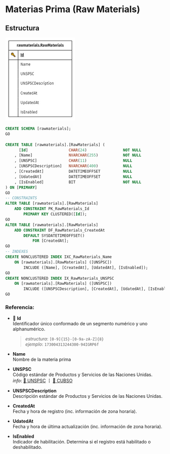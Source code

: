# Materias Prima (Raw Materials)

## Estructura

![rawmaterials.RawMaterials](img/rawmaterials.RawMaterials.jpeg)

```sql
CREATE SCHEMA [rawmaterials];
GO

CREATE TABLE [rawmaterials].[RawMaterials] (
	  [Id]					CHAR(24)				NOT NULL
	, [Name]				NVARCHAR(255)			NOT NULL
	, [UNSPSC]				CHAR(11)				NULL
	, [UNSPSCDescription]	NVARCHAR(400)			NULL
	, [CreatedAt]			DATETIMEOFFSET			NULL
	, [UdatedAt]			DATETIMEOFFSET			NULL
	, [IsEnabled]			BIT						NOT NULL
) ON [PRIMARY]
GO
-- CONSTRAINTS
ALTER TABLE [rawmaterials].[RawMaterials]
	ADD CONSTRAINT PK_RawMaterials_Id
		PRIMARY KEY CLUSTERED([Id]);
GO
ALTER TABLE [rawmaterials].[RawMaterials]
	ADD CONSTRAINT DF_RawMaterials_CreatedAt
		DEFAULT SYSDATETIMEOFFSET()
			FOR [CreatedAt];
GO
-- INDEXES
CREATE NONCLUSTERED INDEX IXC_RawMaterials_Name
	ON [rawmaterials].[RawMaterials] ([UNSPSC])
		INCLUDE ([Name], [CreatedAt], [UdatedAt], [IsEnabled]);
GO
CREATE NONCLUSTERED INDEX IX_RawMaterials_UNSPSC
	ON [rawmaterials].[RawMaterials] ([UNSPSC])
		INCLUDE ([UNSPSCDescription], [CreatedAt], [UdatedAt], [IsEnabled]);
GO
```
### Referencia:
+ 🔑 **Id**
	<br> Identificador único conformado de un segmento numérico y uno alphanumérico.
	<br>
	> _estructura_: `[0-9]{15}-[0-9a-zA-Z]{8}`
	> <br> _ejemplo_: `173004313244300-94IGRP6f`
+ **Name**
	<br> Nombre de la materia prima
+ **UNSPSC**
	<br> Código estándar de Productos y Servicios de las Naciones Unidas.
	<br> *info*: [🔗 UNSPSC](https://es.wikipedia.org/wiki/UNSPSC) **￤** [🔗 CUBSO](https://www.gob.pe/8233-acceder-al-catalogo-unico-de-bienes-servicios-y-obras-cubso-del-seace) 
+ **UNSPSCDescription**
	<br> Descripción estándar de Productos y Servicios de las Naciones Unidas.
+ **CreatedAt**
	<br> Fecha y hora de registro (inc. información de zona horaria).

+ **UdatedAt**
	<br> Fecha y hora de última actualización (inc. información de zona horaria).
+ **IsEnabled**
	<br> Indicador de habilitación. Determina si el registro está habilitado o deshabilitado.